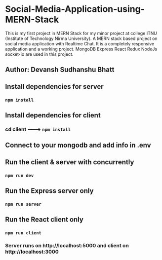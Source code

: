 # Social-Media-Application-using-MERN-Stack
This is my first project in MERN Stack for my minor project at college ITNU (Institute of Technology Nirma University). 
A MERN stack based project on social media application with Realtime Chat. It is a completely responsive application and a working project. MongoDB Express React Redux NodeJs socket-io are used in this project.

## Author: Devansh Sudhanshu Bhatt

## Install dependencies for server 
### `npm install`

## Install dependencies for client
### cd client ---> `npm install`

## Connect to your mongodb and add info in .env

## Run the client & server with concurrently
### `npm run dev`

## Run the Express server only
### `npm run server`

## Run the React client only
### `npm run client`

### Server runs on http://localhost:5000 and client on http://localhost:3000
